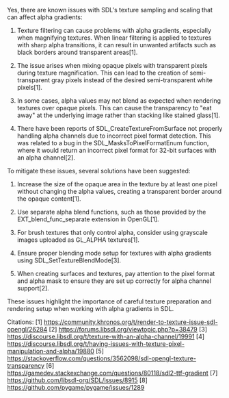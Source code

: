 Yes, there are known issues with SDL's texture sampling and scaling that can affect alpha gradients:

1. Texture filtering can cause problems with alpha gradients, especially when magnifying textures. When linear filtering is applied to textures with sharp alpha transitions, it can result in unwanted artifacts such as black borders around transparent areas[1].

2. The issue arises when mixing opaque pixels with transparent pixels during texture magnification. This can lead to the creation of semi-transparent gray pixels instead of the desired semi-transparent white pixels[1].

3. In some cases, alpha values may not blend as expected when rendering textures over opaque pixels. This can cause the transparency to "eat away" at the underlying image rather than stacking like stained glass[1].

4. There have been reports of SDL_CreateTextureFromSurface not properly handling alpha channels due to incorrect pixel format detection. This was related to a bug in the SDL_MasksToPixelFormatEnum function, where it would return an incorrect pixel format for 32-bit surfaces with an alpha channel[2].

To mitigate these issues, several solutions have been suggested:

1. Increase the size of the opaque area in the texture by at least one pixel without changing the alpha values, creating a transparent border around the opaque content[1].

2. Use separate alpha blend functions, such as those provided by the EXT_blend_func_separate extension in OpenGL[1].

3. For brush textures that only control alpha, consider using grayscale images uploaded as GL_ALPHA textures[1].

4. Ensure proper blending mode setup for textures with alpha gradients using SDL_SetTextureBlendMode[3].

5. When creating surfaces and textures, pay attention to the pixel format and alpha mask to ensure they are set up correctly for alpha channel support[2].

These issues highlight the importance of careful texture preparation and rendering setup when working with alpha gradients in SDL.

Citations:
[1] https://community.khronos.org/t/render-to-texture-issue-sdl-opengl/26284
[2] https://forums.libsdl.org/viewtopic.php?p=38479
[3] https://discourse.libsdl.org/t/texture-with-an-alpha-channel/19991
[4] https://discourse.libsdl.org/t/having-issues-with-texture-pixel-manipulation-and-alpha/19880
[5] https://stackoverflow.com/questions/3562098/sdl-opengl-texture-transparency
[6] https://gamedev.stackexchange.com/questions/80118/sdl2-ttf-gradient
[7] https://github.com/libsdl-org/SDL/issues/8915
[8] https://github.com/pygame/pygame/issues/1289